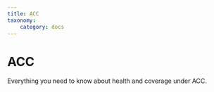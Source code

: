 ```yaml
---
title: ACC
taxonomy:
    category: docs
---
```


# ACC

Everything you need to know about health and coverage under ACC.
